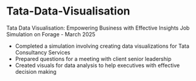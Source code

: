# Tata-Data-Visualisation
Tata Data Visualisation: Empowering Business with Effective Insights Job
Simulation on Forage - March 2025


 * Completed a simulation involving creating data visualizations for Tata
   Consultancy Services
 * Prepared questions for a meeting with client senior leadership
 * Created visuals for data analysis to help executives with effective decision
   making
    
